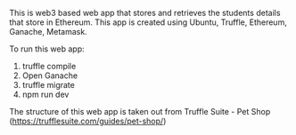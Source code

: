 This is web3 based web app that stores and retrieves the students details that store in Ethereum. This app is created using Ubuntu, Truffle, Ethereum, Ganache, Metamask.

To run this web app:

1. truffle compile
2. Open Ganache
3. truffle migrate
4. npm run dev


The structure of this web app is taken out from Truffle Suite - Pet Shop (https://trufflesuite.com/guides/pet-shop/)
